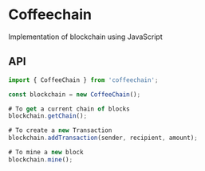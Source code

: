 # Coffeechain

Implementation of blockchain using JavaScript

## API

```js
import { CoffeeChain } from 'coffeechain';

const blockchain = new CoffeeChain();

# To get a current chain of blocks
blockchain.getChain();

# To create a new Transaction
blockchain.addTransaction(sender, recipient, amount);

# To mine a new block
blockchain.mine();
```
